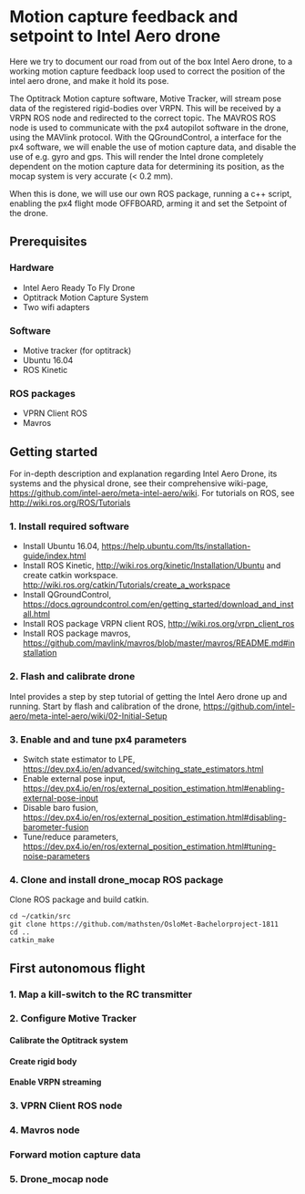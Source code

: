 Motion capture feedback and setpoint to Intel Aero drone
========================================================

Here we try to document our road from out of the box Intel Aero drone, to a working motion capture feedback loop used to correct the position of the intel aero drone, and make it hold its pose.

The Optitrack Motion capture software, Motive Tracker, will stream pose data of the registered rigid-bodies over VRPN. This will be received by a VRPN ROS node and redirected to the correct topic. The MAVROS ROS node is used to communicate with the px4 autopilot software in the drone, using the MAVlink protocol. With the QGroundControl, a interface for the px4 software, we will enable the use of motion capture data, and disable the use of  e.g. gyro and gps. This will render the Intel drone completely dependent on the motion capture data for determining its position, as the mocap system is very accurate (< 0.2 mm).

When this is done, we will use our own ROS package, running a c++ script, enabling the px4 flight mode OFFBOARD, arming it and set the Setpoint of the drone.

Prerequisites
-------------

### Hardware
* Intel Aero Ready To Fly Drone
* Optitrack Motion Capture System
* Two wifi adapters

### Software
* Motive tracker (for optitrack)
* Ubuntu 16.04
* ROS Kinetic

### ROS packages
* VPRN Client ROS 
* Mavros


Getting started
---------------

For in-depth description and explanation regarding Intel Aero Drone, its systems and the physical drone, see their comprehensive wiki-page, https://github.com/intel-aero/meta-intel-aero/wiki. For tutorials on ROS, see http://wiki.ros.org/ROS/Tutorials

### 1. Install required software
* Install Ubuntu 16.04, https://help.ubuntu.com/lts/installation-guide/index.html
* Install ROS Kinetic, http://wiki.ros.org/kinetic/Installation/Ubuntu and create catkin workspace. http://wiki.ros.org/catkin/Tutorials/create_a_workspace
* Install QGroundControl, https://docs.qgroundcontrol.com/en/getting_started/download_and_install.html
* Install ROS package VRPN client ROS, http://wiki.ros.org/vrpn_client_ros
* Install ROS package mavros, https://github.com/mavlink/mavros/blob/master/mavros/README.md#installation

### 2. Flash and calibrate drone
Intel provides a step by step tutorial of getting the Intel Aero drone up and running. Start by flash and calibration of the drone, https://github.com/intel-aero/meta-intel-aero/wiki/02-Initial-Setup

### 3. Enable and and tune px4 parameters
* Switch state estimator to LPE, https://dev.px4.io/en/advanced/switching_state_estimators.html
* Enable external pose input, https://dev.px4.io/en/ros/external_position_estimation.html#enabling-external-pose-input
* Disable baro fusion, https://dev.px4.io/en/ros/external_position_estimation.html#disabling-barometer-fusion
* Tune/reduce parameters, https://dev.px4.io/en/ros/external_position_estimation.html#tuning-noise-parameters

### 4. Clone and install drone_mocap ROS package
Clone ROS package and build catkin.
```
cd ~/catkin/src
git clone https://github.com/mathsten/OsloMet-Bachelorproject-1811
cd ..
catkin_make
```


First autonomous flight
---------
### 1. Map a kill-switch to the RC transmitter

### 2. Configure Motive Tracker
#### Calibrate the Optitrack system

#### Create rigid body

#### Enable VRPN streaming

### 3. VPRN Client ROS node

### 4. Mavros node

### Forward motion capture data

### 5. Drone_mocap node
